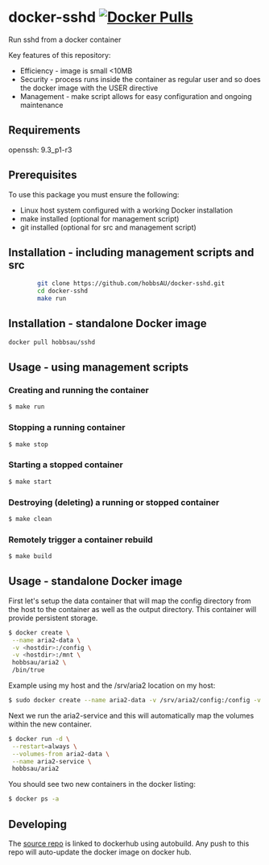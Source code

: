 # docker-sshd [![Docker Pulls](https://img.shields.io/docker/pulls/hobbsau/sshd.svg)](https://hub.docker.com/r/hobbsau/sshd/)

Run sshd from a docker container

Key features of this repository:
* Efficiency - image is small <10MB
* Security - process runs inside the container as regular user and so does the docker image with the USER directive
* Management - make script allows for easy configuration and ongoing maintenance

## Requirements
openssh: 9.3_p1-r3

## Prerequisites
To use this package you must ensure the following:
* Linux host system configured with a working Docker installation 
* make installed (optional for management script)
* git installed (optional for src and management script)


## Installation - including management scripts and src
```sh
        git clone https://github.com/hobbsAU/docker-sshd.git
        cd docker-sshd
        make run
```

## Installation - standalone Docker image
```sh
docker pull hobbsau/sshd
```

## Usage - using management scripts

### Creating and running the container
```sh
$ make run
```

### Stopping a running container
```sh
$ make stop
```

### Starting a stopped container
```sh
$ make start
```

### Destroying (deleting) a running or stopped container
```sh
$ make clean
```

### Remotely trigger a container rebuild
```sh
$ make build
```


## Usage - standalone Docker image

First let's setup the data container that will map the config directory from the host to the container as well as the output directory. This container will provide persistent storage.
```sh
$ docker create \
 --name aria2-data \
 -v <hostdir>:/config \
 -v <hostdir>:/mnt \
 hobbsau/aria2 \
 /bin/true
```  

Example using my host and the /srv/aria2 location on my host:
```sh
$ sudo docker create --name aria2-data -v /srv/aria2/config:/config -v /srv/aria2/mnt:/mnt hobbsau/aria2
```  

Next we run the aria2-service and this will automatically map the volumes within the new container.
```sh
$ docker run -d \
 --restart=always \
 --volumes-from aria2-data \
 --name aria2-service \
 hobbsau/aria2
```  

You should see two new containers in the docker listing:
```sh
$ docker ps -a
```

## Developing
The [source repo](https://github.com/hobbsAU/docker-aria2) is linked to dockerhub using autobuild. Any push to this repo will auto-update the docker image on docker hub.
